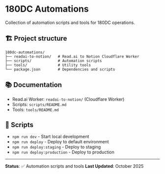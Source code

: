 # 180DC Automations

Collection of automation scripts and tools for 180DC operations.

## 🏗️ Project structure
```
180dc-automations/
├── readai-to-notion/   # Read.ai to Notion Cloudflare Worker
├── scripts/            # Automation scripts
├── tools/              # Utility tools
└── package.json        # Dependencies and scripts
```

## 📚 Documentation
- Read.ai Worker: `readai-to-notion/` (Cloudflare Worker)
- Scripts: `scripts/README.md`
- Tools: `tools/README.md`

## 🔧 Scripts
- `npm run dev` - Start local development
- `npm run deploy` - Deploy to default environment
- `npm run deploy:staging` - Deploy to staging
- `npm run deploy:production` - Deploy to production

---
**Status**: ✅ Automation scripts and tools
**Last Updated**: October 2025